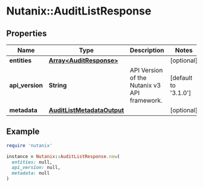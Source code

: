 # Nutanix::AuditListResponse

## Properties

| Name | Type | Description | Notes |
| ---- | ---- | ----------- | ----- |
| **entities** | [**Array&lt;AuditResponse&gt;**](AuditResponse.md) |  | [optional] |
| **api_version** | **String** | API Version of the Nutanix v3 API framework. | [default to &#39;3.1.0&#39;] |
| **metadata** | [**AuditListMetadataOutput**](AuditListMetadataOutput.md) |  | [optional] |

## Example

```ruby
require 'nutanix'

instance = Nutanix::AuditListResponse.new(
  entities: null,
  api_version: null,
  metadata: null
)
```

